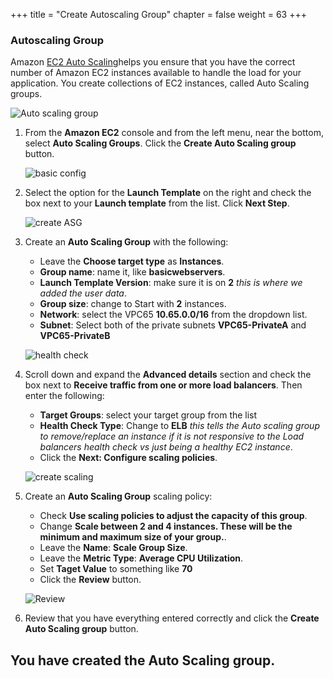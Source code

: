 +++
title = "Create Autoscaling Group"
chapter = false
weight = 63
+++

### Autoscaling Group

Amazon [EC2 Auto Scaling](https://docs.aws.amazon.com/AWSEC2/latest/UserGuide/ec2-launch-templates.html)helps you ensure that you have the correct number of Amazon EC2 instances available to handle the load for your application. You create collections of EC2 instances, called Auto Scaling groups.

  ![Auto scaling group](/images/nlb-asgs.png)
1. From the **Amazon EC2** console and from the left menu, near the bottom, select **Auto Scaling Groups**. Click the **Create Auto Scaling group** button.

   ![basic config](/images/nlb-asg.png)

1. Select the option for the **Launch Template** on the right and check the box next to your **Launch template** from the list. Click **Next Step**.

   ![create ASG](/images/nlb-asg-config.png)
1. Create an **Auto Scaling Group** with the following:
   - Leave the **Choose target type** as **Instances**.
   - **Group name**: name it, like **basicwebservers**.
   - **Launch Template Version**: make sure it is on **2** _this is where we added the user data_.
   - **Group size**: change to Start with **2** instances.
   - **Network**: select the VPC65 **10.65.0.0/16** from the dropdown list.
   - **Subnet**: Select both of the private subnets **VPC65-PrivateA** and **VPC65-PrivateB**
   

   ![health check](/images/nlb-asg-advanced.png)

1. Scroll down and expand the **Advanced details** section and check the box next to **Receive traffic from one or more load balancers**. Then enter the following:
   - **Target Groups**: select your target group from the list
   - **Health Check Type**: Change to **ELB** _this tells the Auto scaling group to remove/replace an instance if it is not responsive to the Load balancers health check vs just being a healthy EC2 instance_.
   - Click the **Next: Configure scaling policies**.

   ![create scaling](/images/nlb-asg-scaling.png)

1. Create an **Auto Scaling Group** scaling policy:
   - Check **Use scaling policies to adjust the capacity of this group**.
   - Change **Scale between 2 and 4 instances. These will be the minimum and maximum size of your group.**.
   - Leave the **Name**: **Scale Group Size**.
   -  Leave the **Metric Type**: **Average CPU Utilization**.
   - Set **Taget Value** to something like **70**
   - Click the **Review** button.

   ![Review](/images/nlb-asg-review.png)

1. Review that you have everything entered correctly and click the **Create Auto Scaling group** button.

## You have created the Auto Scaling group.